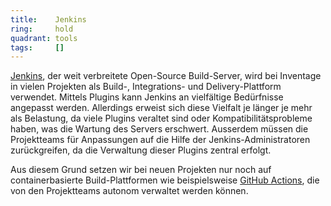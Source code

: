 ```yaml
---
title:    Jenkins  
ring:     hold  
quadrant: tools
tags:     []
---
```


[Jenkins][jenkins], der weit verbreitete Open-Source Build-Server, wird bei Inventage in vielen Projekten als
Build-, Integrations- und Delivery-Plattform verwendet. Mittels Plugins kann Jenkins an vielfältige Bedürfnisse
angepasst werden. Allerdings erweist sich diese Vielfalt je länger je mehr als Belastung, da viele Plugins
veraltet sind oder Kompatibilitätsprobleme haben, was die Wartung des Servers erschwert. Ausserdem müssen die Projektteams für Anpassungen auf die Hilfe der Jenkins-Administratoren zurückgreifen, da die Verwaltung dieser Plugins zentral erfolgt.

Aus diesem Grund setzen wir bei neuen Projekten nur noch auf containerbasierte Build-Plattformen wie beispielsweise [GitHub
Actions][gitHubActions], die von den Projektteams autonom verwaltet werden können.

[jenkins]: https://www.jenkins.io/
[gitHubActions]: /tools/github-actions